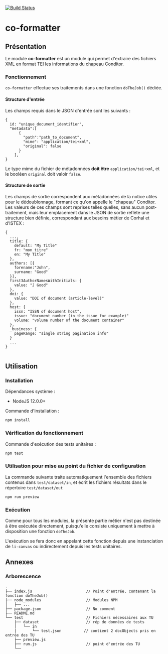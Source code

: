 [![Build Status](https://travis-ci.org/conditor-project/co-formatter.svg?branch=master)](https://travis-ci.org/conditor-project/co-formatter)

co-formatter
===============

## Présentation ##

Le module **co-formatter** est un module qui permet d'extraire des fichiers XML en format TEI les informations du chapeau Conditor.

### Fonctionnement ###

`co-formatter` effectue ses traitements dans une fonction `doTheJob()` dédiée.

#### Structure d'entrée

Les champs requis dans le JSON d'entrée sont les suivants :

```
{
  id: "unique_document_identifier",
  "metadata":[
      {
        "path":"path_to_document",
        "mime": "application/tei+xml",
        "original": false
      }
    ],
}
```

Le type mime du fichier de métadonnées **doit être** `application/tei+xml`, et le booléen `original` doit valoir `false`.

#### Structure de sortie 

Les champs de sortie correspondent aux métadonnées de la notice utiles pour le dédoublonnage, formant ce qu'on appelle le "chapeau" Conditor. Les valeurs de ces champs sont reprises telles quelles, sans aucun post-traitement, mais leur emplacement dans le JSON de sortie reflète une structure bien définie, correspondant aux besoins métier de Corhal et d'ISTEX :

```
{
  ...,
  title: {
    default: "My Title"  
    fr: "mon titre"  
    en: "My Title"  
  },
  authors: [{
    forename:"John",
    surname: "Good"
  }],
  first3AuthorNamesWithInitials: {
    value: "J Good"
  },
  doi: {
    value: "DOI of document (article-level)"
  },
  host: {
    issn: "ISSN of document host",
    issue: "document number (in the issue for example)"
    volume: "volume number of the document container"
  },
  _business: {
    pageRange: "single string pagination info"
  }
  ...
}
  
```



## Utilisation ##

### Installation ###

Dépendances système :
  * NodeJS 12.0.0+

Commande d'Installation :
```bash
npm install
```

### Vérification du fonctionnement ###
Commande d'exécution des tests unitaires :
```bash
npm test
```

### Utilisation pour mise au point du fichier de configuration

La commande suivante traite automatiquement l'ensemble des fichiers contenus dans `test/dataset/in`, et écrit les fichiers résultats dans le répertoire `test/dataset/out`

```bash
npm run preview
```

### Exécution ###

Comme pour tous les modules, la présente partie métier n'est pas destinée à être exécutée directement, puisqu'elle consiste uniquement à mettre à disposition une fonction `doTheJob`.

L'exécution se fera donc en appelant cette fonction depuis une instanciation de `li-canvas` ou indirectement depuis les tests unitaires.

## Annexes ##

### Arborescence ###

```
.
├── index.js                        // Point d'entrée, contenant la fonction doTheJob()
├── node_modules                    // Modules NPM
│   ├── ...
├── package.json                    // No comment
├── README.md
└── test                            // Fichiers nécessaires aux TU
    ├── dataset                     // rép de données de tests
    │   └── in
    |       └── test.json          // contient 2 docObjects pris en entrée des TU
    ├── preview.js                  
    ├── run.js                      // point d'entrée des TU
    └──
```

